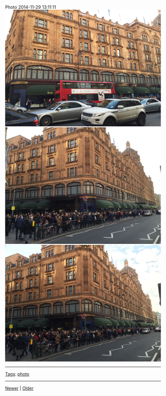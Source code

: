 <!--
title: Photo 2014-11-29 13
date: 2020-06-28T14:49:39.845Z
tags: photo
-->




Photo 2014-11-29 13:11:11
![](103886210632-0.jpg)
![](103886210632-1.jpg)
![](103886210632-2.jpg)

<!--BOTTOM-POST-NAVIGATION-->
---

[Tags](tags.md): [photo](tag-photo.md)

---

[Newer](103831788682.md) | [Older](103894432347.md)
